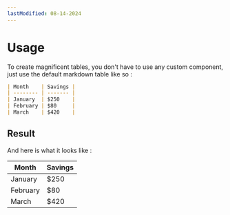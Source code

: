 ```yaml
---
lastModified: 08-14-2024
---
```



# Usage

To create magnificent tables, you don't have to use any custom component, just use the default markdown table like so :

```md
| Month    | Savings |
| -------- | ------- |
| January  | $250    |
| February | $80     |
| March    | $420    |
```
## Result

And here is what it looks like : 

| Month    | Savings |
| -------- | ------- |
| January  | $250    |
| February | $80     |
| March    | $420    |
